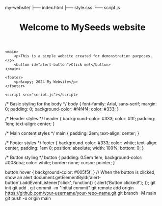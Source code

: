 my-website/
├── index.html
├── style.css
└── script.js  
<!DOCTYPE html>
<html lang="en">
<head>
    <meta charset="UTF-8">
    <meta name="viewport" content="width=device-width, initial-scale=1.0">
    <meta http-equiv="X-UA-Compatible" content="IE=edge">
    <title>My Website</title>
    <link rel="stylesheet" href="style.css">
</head>
<body>
    <header>
        <h1>Welcome to MySeeds website</h1>
    </header>
    
    <main>
        <p>This is a simple website created for demonstration purposes.</p>
        <button id="alert-button">Click me!</button>
    </main>
    
    <footer>
        <p>&copy; 2024 My Website</p>
    </footer>

    <script src="script.js"></script>
</body>
</html>
/* Basic styling for the body */
body {
    font-family: Arial, sans-serif;
    margin: 0;
    padding: 0;
    background-color: #f4f4f4;
    color: #333;
}

/* Header styles */
header {
    background-color: #333;
    color: #fff;
    padding: 1em;
    text-align: center;
}

/* Main content styles */
main {
    padding: 2em;
    text-align: center;
}

/* Footer styles */
footer {
    background-color: #333;
    color: white;
    text-align: center;
    padding: 1em 0;
    position: absolute;
    width: 100%;
    bottom: 0;
}

/* Button styling */
button {
    padding: 0.5em 1em;
    background-color: #008cba;
    color: white;
    border: none;
    cursor: pointer;
}

button:hover {
    background-color: #005f5f;
}
// When the button is clicked, show an alert
document.getElementById('alert-button').addEventListener('click', function() {
    alert('Button clicked!');
});
git init
git add .
git commit -m "Initial commit"
git remote add origin https://github.com/your-username/your-repo-name.git
git branch -M main
git push -u origin main
